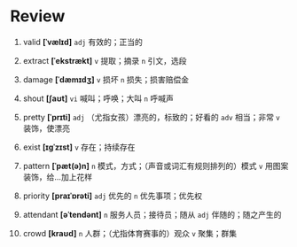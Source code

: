 # Review
1. valid **[ˈvælɪd]** `adj` 有效的；正当的

2. extract **[ˈekstrækt]** `v` 提取；摘录 `n` 引文，选段

3. damage **[ˈdæmɪdʒ]** `v` 损坏 `n` 损失；损害赔偿金

4. shout **[ʃaʊt]** `vi` 喊叫；呼唤；大叫 `n` 呼喊声

5. pretty **[ˈprɪti]** `adj` （尤指女孩）漂亮的，标致的；好看的 `adv` 相当；非常 `v` 装饰，使漂亮

6. exist **[ɪɡˈzɪst]** `v` 存在；持续存在

7. pattern **[ˈpæt(ə)n]** `n` 模式，方式；（声音或词汇有规则排列的）模式 `v` 用图案装饰，给...加上花样

8. priority **[praɪˈɒrəti]** `adj` 优先的 `n` 优先事项；优先权

9. attendant **[əˈtendənt]** `n` 服务人员；接待员；随从 `adj` 伴随的；随之产生的

10. crowd **[kraʊd]** `n` 人群；（尤指体育赛事的）观众 `v` 聚集；群集

